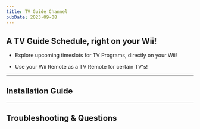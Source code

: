 ```yaml
---
title: TV Guide Channel
pubDate: 2023-09-08
---
```

## A TV Guide Schedule, right on your Wii!

- Explore upcoming timeslots for TV Programs, directly on your Wii!

- Use your Wii Remote as a TV Remote for certain TV's!
___
## Installation Guide

___
## Troubleshooting & Questions

